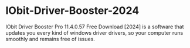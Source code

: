 # IObit-Driver-Booster-2024
IObit Driver Booster Pro 11.4.0.57 Free Download [2024] is a software that updates you every kind of windows driver drivers, so your computer runs smoothly and remains free of issues.
